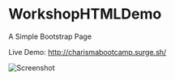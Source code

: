 # WorkshopHTMLDemo
A Simple Bootstrap Page

Live Demo: http://charismabootcamp.surge.sh/

![Screenshot](http://charismabootcamp.surge.sh/screenshot.png)
